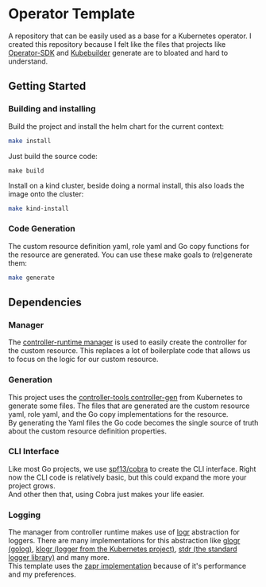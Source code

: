 # Operator Template
A repository that can be easily used as a base for a Kubernetes operator.
I created this repository because I felt like the files that projects like [Operator-SDK](https://sdk.operatorframework.io/) 
and [Kubebuilder](https://github.com/kubernetes-sigs/kubebuilder) generate are to bloated and hard to understand.

## Getting Started

### Building and installing

Build the project and install the helm chart for the current context:
```sh
make install
```

Just build the source code:
```
make build
```

Install on a kind cluster, beside doing a normal install, this also loads the image onto the cluster:
```sh
make kind-install
```

### Code Generation

The custom resource definition yaml, role yaml and Go copy functions for the resource are generated.
You can use these make goals to (re)generate them:
```sh
make generate
```

## Dependencies

### Manager
The [controller-runtime manager](https://pkg.go.dev/sigs.k8s.io/controller-runtime/pkg/manager#Manager) is used to 
easily create the controller for the custom resource. This replaces a lot of boilerplate code that allows us to focus on
the logic for our custom resource.

### Generation
This project uses the [controller-tools controller-gen](https://github.com/kubernetes-sigs/controller-tools) from Kubernetes to generate some files.
The files that are generated are the custom resource yaml, role yaml, and the Go copy implementations for the resource.   
By generating the Yaml files the Go code becomes the single source of truth about the custom resource definition properties.

### CLI Interface
Like most Go projects, we use [spf13/cobra](https://github.com/spf13/cobra) to create the CLI interface.
Right now the CLI code is relatively basic, but this could expand the more your project grows.  
And other then that, using Cobra just makes your life easier.

### Logging
The manager from controller runtime makes use of [logr](https://github.com/go-logr/logr) abstraction for loggers.
There are many implementations for this abstraction like [glogr (golog)](https://github.com/go-logr/glogr), 
[klogr (logger from the Kubernetes project)](https://git.k8s.io/klog/klogr),
[stdr (the standard logger library)](https://github.com/go-logr/stdr) and many more.  
This template uses the [zapr implementation](https://github.com/go-logr/zapr) because of it's performance and my preferences.

